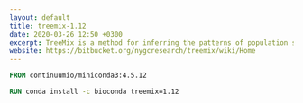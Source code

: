 ```yaml
---
layout: default
title: treemix-1.12
date: 2020-03-26 12:50 +0300
excerpt: TreeMix is a method for inferring the patterns of population splits and mixtures in the history of a set of populations.
website: https://bitbucket.org/nygcresearch/treemix/wiki/Home
---
```


```dockerfile
FROM continuumio/miniconda3:4.5.12

RUN conda install -c bioconda treemix=1.12
```

